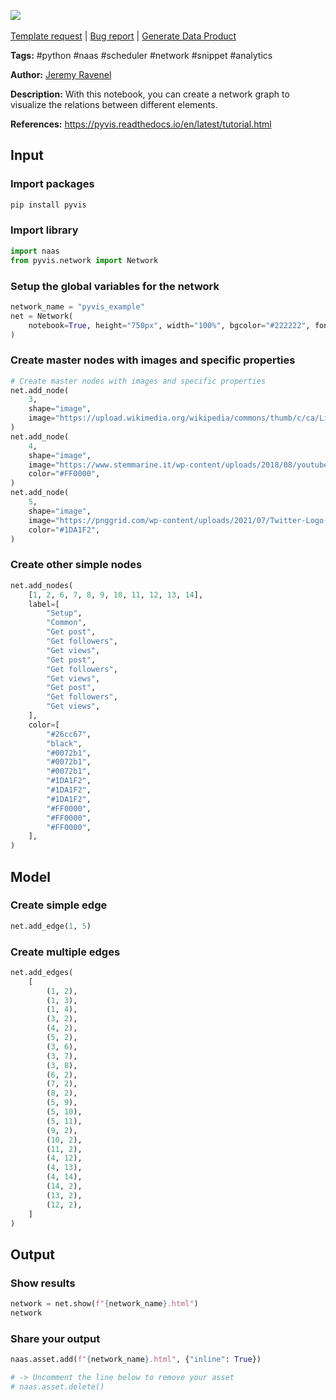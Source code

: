 <a href="https://app.naas.ai/user-redirect/naas/downloader?url=https://raw.githubusercontent.com/jupyter-naas/awesome-notebooks/master/Pyvis/Pyvis_Create_a_network_visualization.ipynb" target="_parent"><img src="https://naasai-public.s3.eu-west-3.amazonaws.com/Open_in_Naas_Lab.svg"/></a><br><br><a href="https://github.com/jupyter-naas/awesome-notebooks/issues/new?assignees=&labels=&template=template-request.md&title=Tool+-+Action+of+the+notebook+">Template request</a> | <a href="https://github.com/jupyter-naas/awesome-notebooks/issues/new?assignees=&labels=bug&template=bug_report.md&title=Pyvis+-+Create+a+network+visualization:+Error+short+description">Bug report</a> | <a href="https://app.naas.ai/user-redirect/naas/downloader?url=https://raw.githubusercontent.com/jupyter-naas/awesome-notebooks/master/Naas/Naas_Start_data_product.ipynb" target="_parent">Generate Data Product</a>

**Tags:** #python #naas #scheduler #network #snippet #analytics

**Author:** [Jeremy Ravenel](https://www.linkedin.com/in/jeremyravenel/)

**Description:** With this notebook, you can create a network graph to visualize the relations between different elements.

**References:** https://pyvis.readthedocs.io/en/latest/tutorial.html

## Input

### Import packages


```python
pip install pyvis
```

### Import library


```python
import naas
from pyvis.network import Network
```

### Setup the global variables for the network


```python
network_name = "pyvis_example"
net = Network(
    notebook=True, height="750px", width="100%", bgcolor="#222222", font_color="white"
)
```

### Create master nodes with images and specific properties


```python
# Create master nodes with images and specific properties
net.add_node(
    3,
    shape="image",
    image="https://upload.wikimedia.org/wikipedia/commons/thumb/c/ca/LinkedIn_logo_initials.png/768px-LinkedIn_logo_initials.png",
)
net.add_node(
    4,
    shape="image",
    image="https://www.stemmarine.it/wp-content/uploads/2018/08/youtube-logo.png",
    color="#FF0000",
)
net.add_node(
    5,
    shape="image",
    image="https://pnggrid.com/wp-content/uploads/2021/07/Twitter-Logo-Square.png",
    color="#1DA1F2",
)
```

### Create other simple nodes


```python
net.add_nodes(
    [1, 2, 6, 7, 8, 9, 10, 11, 12, 13, 14],
    label=[
        "Setup",
        "Common",
        "Get post",
        "Get followers",
        "Get views",
        "Get post",
        "Get followers",
        "Get views",
        "Get post",
        "Get followers",
        "Get views",
    ],
    color=[
        "#26cc67",
        "black",
        "#0072b1",
        "#0072b1",
        "#0072b1",
        "#1DA1F2",
        "#1DA1F2",
        "#1DA1F2",
        "#FF0000",
        "#FF0000",
        "#FF0000",
    ],
)
```

## Model

### Create simple edge


```python
net.add_edge(1, 5)
```

### Create multiple edges


```python
net.add_edges(
    [
        (1, 2),
        (1, 3),
        (1, 4),
        (3, 2),
        (4, 2),
        (5, 2),
        (3, 6),
        (3, 7),
        (3, 8),
        (6, 2),
        (7, 2),
        (8, 2),
        (5, 9),
        (5, 10),
        (5, 11),
        (9, 2),
        (10, 2),
        (11, 2),
        (4, 12),
        (4, 13),
        (4, 14),
        (14, 2),
        (13, 2),
        (12, 2),
    ]
)
```

## Output

### Show results


```python
network = net.show(f"{network_name}.html")
network
```

### Share your output


```python
naas.asset.add(f"{network_name}.html", {"inline": True})

# -> Uncomment the line below to remove your asset
# naas.asset.delete()
```

